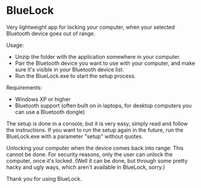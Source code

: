 # BlueLock
Very lightweight app for locking your computer, when your selected Bluetooth device goes out of range.

Usage: 
- Unzip the folder with the application somewhere in your computer.
- Pair the Bluetooth device you want to use with your computer, and make sure it's visible in your Bluetooth device list.
- Run the BlueLock.exe to start the setup process. 

Requirements:
- Windows XP or higher
- Bluetooth support (often built on in laptops, for desktop computers you can use a Bluetooth dongle)

The setup is done in a console, but it is very easy, simply read and follow the instructions.
If you want to run the setup again in the future, run the BlueLock.exe with a parameter "setup" without quotes.

Unlocking your computer when the device comes back into range: This cannot be done. For security reasons, only the user can unlock the computer, once it's locked. (Well it can be done, but through some pretty hacky and ugly ways, which aren't available in BlueLock, sorry.)

Thank you for using BlueLock.
